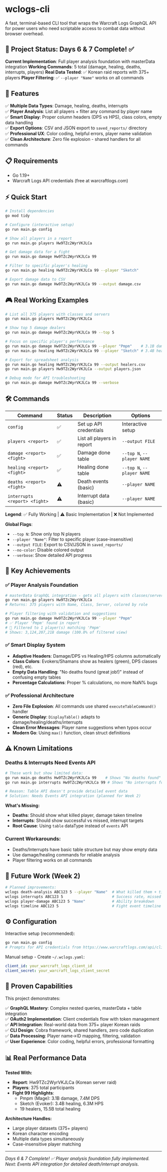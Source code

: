 # wclogs-cli

A fast, terminal-based CLI tool that wraps the Warcraft Logs GraphQL API for power users who need scriptable access to combat data without browser overhead.

## 🎯 Project Status: Days 6 & 7 Complete! ✅

**Current Implementation**: Full player analysis foundation with masterData integration
**Working Commands**: 5 total (damage, healing, deaths, interrupts, players)
**Real Data Tested**: ✅ Korean raid reports with 375+ players
**Player Filtering**: ✅ `--player "Name"` works on all commands

## 🚀 Features

✅ **Multiple Data Types**: Damage, healing, deaths, interrupts  
✅ **Player Analysis**: List all players + filter any command by player name  
✅ **Smart Display**: Proper column headers (DPS vs HPS), class colors, empty data handling  
✅ **Export Options**: CSV and JSON export to `saved_reports/` directory  
✅ **Professional UX**: Color coding, helpful errors, player name validation  
✅ **Clean Architecture**: Zero file explosion - shared handlers for all commands  

## 📋 Requirements

- Go 1.19+
- Warcraft Logs API credentials (free at warcraftlogs.com)

## ⚡ Quick Start

```bash
# Install dependencies
go mod tidy

# Configure (interactive setup)
go run main.go config

# Show all players in a report
go run main.go players Hw9TZc2WyrVKJLCa

# Get damage data for a fight
go run main.go damage Hw9TZc2WyrVKJLCa 99

# Filter to specific player's healing
go run main.go healing Hw9TZc2WyrVKJLCa 99 --player "Sketch"

# Export damage data to CSV
go run main.go damage Hw9TZc2WyrVKJLCa 99 --output damage.csv
```

## 🎮 Real Working Examples

```bash
# List all 375 players with classes and servers
go run main.go players Hw9TZc2WyrVKJLCa

# Show top 5 damage dealers
go run main.go damage Hw9TZc2WyrVKJLCa 99 --top 5

# Focus on specific player's performance
go run main.go damage Hw9TZc2WyrVKJLCa 99 --player "Pmpm"    # 3.1B damage!
go run main.go healing Hw9TZc2WyrVKJLCa 99 --player "Sketch" # 3.4B healing!

# Export for spreadsheet analysis
go run main.go healing Hw9TZc2WyrVKJLCa 99 --output healers.csv
go run main.go players Hw9TZc2WyrVKJLCa --output players.json

# Debug mode for API troubleshooting
go run main.go damage Hw9TZc2WyrVKJLCa 99 --verbose
```

## 🛠️ Commands

| Command | Status | Description | Options |
|---------|--------|-------------|---------|
| `config` | ✅ | Set up API credentials | Interactive setup |
| `players <report>` | ✅ | List all players in report | `--output FILE` |
| `damage <report> <fight>` | ✅ | Damage done table | `--top N`, `--player NAME` |
| `healing <report> <fight>` | ✅ | Healing done table | `--top N`, `--player NAME` |
| `deaths <report> <fight>` | ⚠️ | Death events (basic) | `--player NAME` |
| `interrupts <report> <fight>` | ⚠️ | Interrupt data (basic) | `--player NAME` |

**Legend**: ✅ Fully Working | ⚠️ Basic Implementation | ❌ Not Implemented

**Global Flags**:
- `--top N`: Show only top N players
- `--player "Name"`: Filter to specific player (case-insensitive)
- `--output FILE`: Export to CSV/JSON in `saved_reports/`
- `--no-color`: Disable colored output
- `--verbose`: Show detailed API progress

## 🎯 Key Achievements

### ✅ **Player Analysis Foundation**
```bash
# masterData GraphQL integration - gets all players with classes/servers
go run main.go players Hw9TZc2WyrVKJLCa
# Returns: 375 players with Name, Class, Server, colored by role

# Player filtering with validation and suggestions  
go run main.go damage Hw9TZc2WyrVKJLCa 99 --player "Pmpm"
# ✅ Player 'Pmpm' found in report
# 🎯 Filtered to 1 player(s) matching 'Pmpm'
# Shows: 3,124,207,218 damage (100.0% of filtered view)
```

### ✅ **Smart Display System**
- **Adaptive Headers**: Damage/DPS vs Healing/HPS columns automatically
- **Class Colors**: Evokers/Shamans show as healers (green), DPS classes (red), etc.
- **Empty Data Handling**: "No deaths found (great job!)" instead of confusing empty tables
- **Percentage Calculations**: Proper % calculations, no more NaN% bugs

### ✅ **Professional Architecture**  
- **Zero File Explosion**: All commands use shared `executeTableCommand()` handler
- **Generic Display**: `DisplayTable()` adapts to damage/healing/deaths/interrupts  
- **Clean Error Messages**: Player name suggestions when typos occur
- **Modern Go**: Using `max()` function, clean struct definitions

## ⚠️ **Known Limitations**

### **Deaths & Interrupts Need Events API**
```bash
# These work but show limited data:
go run main.go deaths Hw9TZc2WyrVKJLCa 99    # Shows "No deaths found" 
go run main.go interrupts Hw9TZc2WyrVKJLCa 99 # Shows "No interrupts found"

# Reason: Table API doesn't provide detailed event data
# Solution: Needs Events API integration (planned for Week 2)
```

**What's Missing:**
- **Deaths**: Should show what killed player, damage taken timeline
- **Interrupts**: Should show successful vs missed, interrupt targets
- **Root Cause**: Using `table` dataType instead of `events` API

### **Current Workarounds:**
- Deaths/Interrupts have basic table structure but may show empty data
- Use damage/healing commands for reliable analysis
- Player filtering works on all commands

## 🚀 **Future Work (Week 2)**

```bash
# Planned improvements:
wclogs death-analysis ABC123 5 --player "Name"  # What killed them + timeline
wclogs interrupts ABC123 5                      # Success rate, missed opportunities  
wclogs player-damage ABC123 5 "Name"            # Ability breakdown
wclogs timeline ABC123 5                        # Fight event timeline
```

## ⚙️ **Configuration**

Interactive setup (recommended):
```bash
go run main.go config
# Prompts for API credentials from https://www.warcraftlogs.com/api/clients
```

Manual setup - Create `~/.wclogs.yaml`:
```yaml
client_id: your_warcraft_logs_client_id
client_secret: your_warcraft_logs_client_secret
```

## 🎯 **Proven Capabilities**

This project demonstrates:

✅ **GraphQL Mastery**: Complex nested queries, masterData + table integration  
✅ **OAuth2 Implementation**: Client credentials flow with token management  
✅ **API Integration**: Real-world data from 375+ player Korean raids  
✅ **CLI Design**: Cobra framework, shared handlers, zero code duplication  
✅ **Data Processing**: Player name→ID mapping, filtering, validation  
✅ **User Experience**: Color coding, helpful errors, professional formatting  

## 📊 **Real Performance Data**

**Tested With:**
- **Report**: Hw9TZc2WyrVKJLCa (Korean server raid)
- **Players**: 375 total participants  
- **Fight 99 Highlights**:
  - Pmpm (Mage): 3.1B damage, 7.4M DPS
  - Sketch (Evoker): 3.4B healing, 6.3M HPS
  - 19 healers, 15.5B total healing

**Architecture Handles:**
- Large player datasets (375+ players)
- Korean character encoding  
- Multiple data types simultaneously
- Case-insensitive player matching

---

*Days 6 & 7 Complete! ✅ Player analysis foundation fully implemented.*  
*Next: Events API integration for detailed death/interrupt analysis.*
